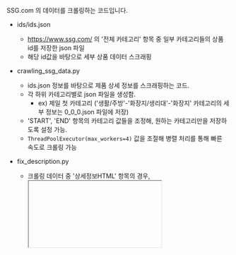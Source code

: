 SSG.com 의 데이터를 크롤링하는 코드입니다.

- ids/ids.json
  - https://www.ssg.com/ 의 '전체 카테고리' 항목 중 일부 카테고리들의 상품 id를 저장한 json 파일
  - 해당 id값을 바탕으로 세부 상품 데이터 스크래핑

- crawling_ssg_data.py
  - ids.json 정보를 바탕으로 제품 상세 정보를 스크래핑하는 코드.
  - 각 하위 카테고리별로 json 파일을 생성함.
    - ex) 제일 첫 카테고리 ('생활/주방'-'화장지/생리대'-'화장지' 카테고리의 세부 정보는 0_0_0.json 파일에 저장)
  - 'START', 'END' 항목의 카테고리 값들을 조정해, 원하는 카테고리만을 저장하도록 설정 가능.
  - `ThreadPoolExecutor(max_workers=4)` 값을 조절해 병렬 처리를 통해 빠른 속도로 크롤링 가능

- fix_description.py
  - 크롤링 데이터 중 '상세정보HTML' 항목의 경우, <iframe> 태그를 포함하는 경우가 많아 화면 구성에 어려움이 있음.
  - 이를 처리하기 위해, 크롤링한 세부정보를 바탕으로, '상세정보HTML'의 <iframe> 태그를, 해당 <iframe> 문서 내부의 <div> 태그로 교체하는 코드

    
- 데이터타입 (typescript 기준)
```
type Product = {
  카테고리: string[]; // 큰거일수록 index 낮음 ex) ["대", "중", "소"]
  상품상세URL: string;
  썸네일이미지: {
    url: string;
    alt: string;
  }[];
  옵션명: string[]; // ex) ["size", "color"]
  제품명: string;
  정가: number;
  할인가: number;
  상세정보HTML: string;
  총리뷰수: number;
  평균별점: number;
  리뷰목록: {
    별점: number;
    리뷰내용: string;
    리뷰이미지url: string[];
    작성자: string;
    작성일: string; // yyyy-MM-dd
  }[];
  상품필수정보: { 유형: string; 값: string }[];
};
```

## Getting Started
사용 라이브러리 : selenium, pymysql, faker
```
pip install selenium pymysql faker
```

1. `crawling/crawling_ssg_data.py 실행` (ids 항목의, 카테고리별 ids 항목을 기준으로 크롤링함.)
   - 이 때 'START', 'END' 항목의 카테고리 값들을 조정해, 원하는 범위를 저장하도록 설정 가능.
   - output 폴더에 크롤링한 데이터 생성.
2. `crawling/fix_desciption.py 실행`
   - data_html_fix 폴더에 크롤링한 데이터 생성.
3. `sql_input/main.py 실행`
   - 실행 전, db.py를 본인의 db 관련 정보들로 수정할 것.
   - 이후 main.py 실행
   - 실행 시 fake_user 100명을 삽입한 후, 리뷰 데이터 저장 시 해당 유저들을 무작위로 리뷰 작성자로 선정.
     - fake_user를 원하지 않을 경우, main.py의 `1. 가짜 유저 삽입` 코드를 주석 처리한 뒤, 아래의 `1. 가짜 유저 100명 불러오기`를 실행해 최근 유저 100명을 불러와서 리뷰 작성자로 선정`
    
